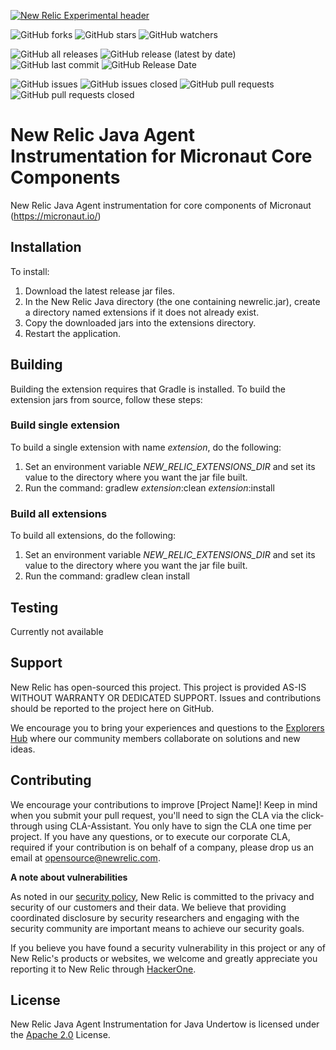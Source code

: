 [![New Relic Experimental header](https://github.com/newrelic/opensource-website/raw/master/src/images/categories/Experimental.png)](https://opensource.newrelic.com/oss-category/#new-relic-experimental)


![GitHub forks](https://img.shields.io/github/forks/newrelic-experimental/newrelic-java-micronaut-core?style=social)
![GitHub stars](https://img.shields.io/github/stars/newrelic-experimental/newrelic-java-micronaut-core?style=social)
![GitHub watchers](https://img.shields.io/github/watchers/newrelic-experimental/newrelic-java-micronaut-core?style=social)

![GitHub all releases](https://img.shields.io/github/downloads/newrelic-experimental/newrelic-java-micronaut-core/total)
![GitHub release (latest by date)](https://img.shields.io/github/v/release/newrelic-experimental/newrelic-java-micronaut-core)
![GitHub last commit](https://img.shields.io/github/last-commit/newrelic-experimental/newrelic-java-micronaut-core)
![GitHub Release Date](https://img.shields.io/github/release-date/newrelic-experimental/newrelic-java-micronaut-core)


![GitHub issues](https://img.shields.io/github/issues/newrelic-experimental/newrelic-java-micronaut-core)
![GitHub issues closed](https://img.shields.io/github/issues-closed/newrelic-experimental/newrelic-java-micronaut-core)
![GitHub pull requests](https://img.shields.io/github/issues-pr/newrelic-experimental/newrelic-java-micronaut-core)
![GitHub pull requests closed](https://img.shields.io/github/issues-pr-closed/newrelic-experimental/newrelic-java-micronaut-core)
  
  
# New Relic Java Agent Instrumentation for Micronaut Core Components

New Relic Java Agent instrumentation for core components of Micronaut (https://micronaut.io/)

## Installation

To install:

1. Download the latest release jar files.
2. In the New Relic Java directory (the one containing newrelic.jar), create a directory named extensions if it does not already exist.
3. Copy the downloaded jars into the extensions directory.
4. Restart the application.   

## Building

Building the extension requires that Gradle is installed.
To build the extension jars from source, follow these steps:
### Build single extension
To build a single extension with name *extension*, do the following:
1. Set an environment variable *NEW_RELIC_EXTENSIONS_DIR* and set its value to the directory where you want the jar file built.
2. Run the command: gradlew *extension*:clean *extension*:install
### Build all extensions
To build all extensions, do the following:
1. Set an environment variable *NEW_RELIC_EXTENSIONS_DIR* and set its value to the directory where you want the jar file built.
2. Run the command: gradlew clean install

## Testing
Currently not available

## Support

New Relic has open-sourced this project. This project is provided AS-IS WITHOUT WARRANTY OR DEDICATED SUPPORT. Issues and contributions should be reported to the project here on GitHub.

We encourage you to bring your experiences and questions to the [Explorers Hub](https://discuss.newrelic.com) where our community members collaborate on solutions and new ideas.

## Contributing

We encourage your contributions to improve [Project Name]! Keep in mind when you submit your pull request, you'll need to sign the CLA via the click-through using CLA-Assistant. You only have to sign the CLA one time per project. If you have any questions, or to execute our corporate CLA, required if your contribution is on behalf of a company, please drop us an email at opensource@newrelic.com.

**A note about vulnerabilities**

As noted in our [security policy](../../security/policy), New Relic is committed to the privacy and security of our customers and their data. We believe that providing coordinated disclosure by security researchers and engaging with the security community are important means to achieve our security goals.

If you believe you have found a security vulnerability in this project or any of New Relic's products or websites, we welcome and greatly appreciate you reporting it to New Relic through [HackerOne](https://hackerone.com/newrelic).

## License

New Relic Java Agent Instrumentation for Java Undertow is licensed under the [Apache 2.0](http://apache.org/licenses/LICENSE-2.0.txt) License.

